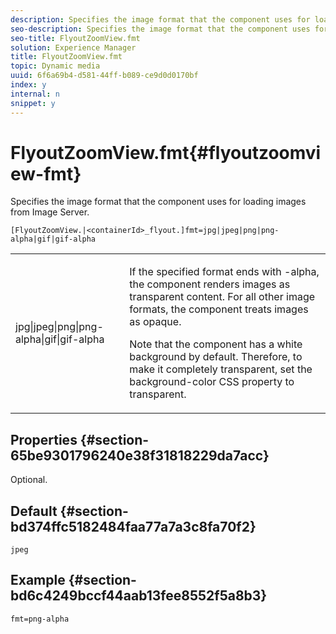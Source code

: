 ```yaml
---
description: Specifies the image format that the component uses for loading images from Image Server.
seo-description: Specifies the image format that the component uses for loading images from Image Server.
seo-title: FlyoutZoomView.fmt
solution: Experience Manager
title: FlyoutZoomView.fmt
topic: Dynamic media
uuid: 6f6a69b4-d581-44ff-b089-ce9d0d0170bf
index: y
internal: n
snippet: y
---
```


# FlyoutZoomView.fmt{#flyoutzoomview-fmt}

Specifies the image format that the component uses for loading images from Image Server.

 `[FlyoutZoomView.|<containerId>_flyout.]fmt=jpg|jpeg|png|png-alpha|gif|gif-alpha`

<table id="table_E314540D347D47699C04EB80D20C0721"> 
 <tbody> 
  <tr> 
   <td colname="col1"> <p> <span class="codeph"> jpg|jpeg|png|png-alpha|gif|gif-alpha</span> </p> </td> 
   <td colname="col2"> <p> If the specified format ends with <span class="codeph"> -alpha</span>, the component renders images as transparent content. For all other image formats, the component treats images as opaque. </p> <p>Note that the component has a white background by default. Therefore, to make it completely transparent, set the <span class="codeph"> background-color</span> CSS property to <span class="codeph"> transparent</span>. </p> </td> 
  </tr> 
 </tbody> 
</table>

## Properties {#section-65be9301796240e38f31818229da7acc}

Optional.

## Default {#section-bd374ffc5182484faa77a7a3c8fa70f2}

`jpeg`

## Example {#section-bd6c4249bccf44aab13fee8552f5a8b3}

`fmt=png-alpha` 
